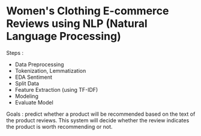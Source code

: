 # Women's Clothing E-commerce Reviews using NLP (Natural Language Processing)
Steps :
- Data Preprocessing
- Tokenization, Lemmatization
- EDA Sentiment
- Split Data
- Feature Extraction (using TF-IDF)
- Modeling
- Evaluate Model

Goals : predict whether a product will be recommended based on the text of the product reviews. This system will decide whether the review indicates the product is worth recommending or not.
